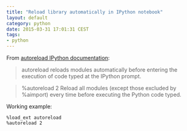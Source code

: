 ```yaml
---
title: "Reload library automatically in IPython notebook"
layout: default
category: python
date: 2015-03-31 17:01:31 CEST
tags:
- python
---
```


From [autoreload IPython documentation](https://ipython.org/ipython-doc/dev/config/extensions/autoreload.html):

> autoreload reloads modules automatically before entering the execution of code typed at the IPython prompt.

> %autoreload 2
> Reload all modules (except those excluded by %aimport) every time before executing the Python code typed.

Working example:

    %load_ext autoreload
    %autoreload 2
